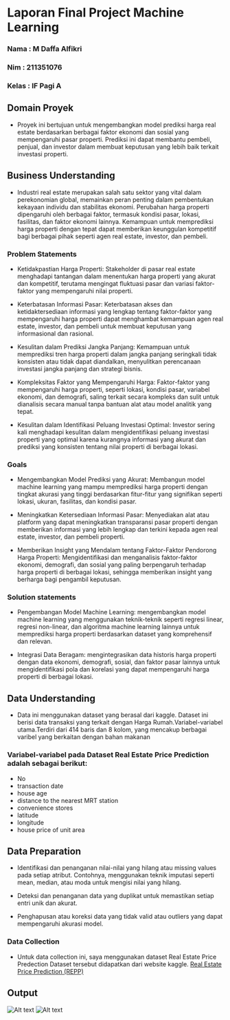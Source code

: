 # Laporan Final Project Machine Learning

### Nama : M Daffa Alfikri

### Nim : 211351076

### Kelas : IF Pagi A

## Domain Proyek
- Proyek ini bertujuan untuk mengembangkan model prediksi harga real estate berdasarkan berbagai faktor ekonomi dan sosial yang mempengaruhi pasar properti. Prediksi ini dapat membantu pembeli, penjual, dan investor dalam membuat keputusan yang lebih baik terkait investasi properti.

## Business Understanding
- Industri real estate merupakan salah satu sektor yang vital dalam perekonomian global, memainkan peran penting dalam pembentukan kekayaan individu dan stabilitas ekonomi. Perubahan harga properti dipengaruhi oleh berbagai faktor, termasuk kondisi pasar, lokasi, fasilitas, dan faktor ekonomi lainnya. Kemampuan untuk memprediksi harga properti dengan tepat dapat memberikan keunggulan kompetitif bagi berbagai pihak seperti agen real estate, investor, dan pembeli.

### Problem Statements
- Ketidakpastian Harga Properti:
Stakeholder di pasar real estate menghadapi tantangan dalam menentukan harga properti yang akurat dan kompetitif, terutama mengingat fluktuasi pasar dan variasi faktor-faktor yang mempengaruhi nilai properti.

- Keterbatasan Informasi Pasar:
Keterbatasan akses dan ketidaktersediaan informasi yang lengkap tentang faktor-faktor yang mempengaruhi harga properti dapat menghambat kemampuan agen real estate, investor, dan pembeli untuk membuat keputusan yang informasional dan rasional.

- Kesulitan dalam Prediksi Jangka Panjang:
Kemampuan untuk memprediksi tren harga properti dalam jangka panjang seringkali tidak konsisten atau tidak dapat diandalkan, menyulitkan perencanaan investasi jangka panjang dan strategi bisnis.

- Kompleksitas Faktor yang Mempengaruhi Harga:
Faktor-faktor yang mempengaruhi harga properti, seperti lokasi, kondisi pasar, variabel ekonomi, dan demografi, saling terkait secara kompleks dan sulit untuk dianalisis secara manual tanpa bantuan alat atau model analitik yang tepat.

- Kesulitan dalam Identifikasi Peluang Investasi Optimal:
Investor sering kali menghadapi kesulitan dalam mengidentifikasi peluang investasi properti yang optimal karena kurangnya informasi yang akurat dan prediksi yang konsisten tentang nilai properti di berbagai lokasi.
### Goals
- Mengembangkan Model Prediksi yang Akurat:
Membangun model machine learning yang mampu memprediksi harga properti dengan tingkat akurasi yang tinggi berdasarkan fitur-fitur yang signifikan seperti lokasi, ukuran, fasilitas, dan kondisi pasar.

- Meningkatkan Ketersediaan Informasi Pasar:
Menyediakan alat atau platform yang dapat meningkatkan transparansi pasar properti dengan memberikan informasi yang lebih lengkap dan terkini kepada agen real estate, investor, dan pembeli properti.

- Memberikan Insight yang Mendalam tentang Faktor-Faktor Pendorong Harga Properti:
Mengidentifikasi dan menganalisis faktor-faktor ekonomi, demografi, dan sosial yang paling berpengaruh terhadap harga properti di berbagai lokasi, sehingga memberikan insight yang berharga bagi pengambil keputusan.


  
### Solution statements
- Pengembangan Model Machine Learning:
 mengembangkan model machine learning yang menggunakan teknik-teknik seperti regresi linear, regresi non-linear, dan algoritma machine learning lainnya untuk memprediksi harga properti berdasarkan dataset yang komprehensif dan relevan.

- Integrasi Data Beragam:
mengintegrasikan data historis harga properti dengan data ekonomi, demografi, sosial, dan faktor pasar lainnya untuk mengidentifikasi pola dan korelasi yang dapat mempengaruhi harga properti di berbagai lokasi.

## Data Understanding
-  Data ini menggunakan dataset yang berasal dari kaggle. Dataset ini berisi data transaksi yang terkait dengan Harga Rumah.Variabel-variabel utama.Terdiri dari 414 baris dan 8 kolom, yang mencakup berbagai varibel yang berkaitan dengan bahan makanan

### Variabel-variabel pada Dataset Real Estate Price Prediction adalah sebagai berikut:
- No 
- transaction date 
- house age 
- distance to the nearest MRT station 
- convenience stores 
- latitude
- longitude
- house price of unit area



## Data Preparation
- Identifikasi dan penanganan nilai-nilai yang hilang atau missing values pada setiap atribut. Contohnya, menggunakan teknik imputasi seperti mean, median, atau moda untuk mengisi nilai yang hilang.

- Deteksi dan penanganan data yang duplikat untuk memastikan setiap entri unik dan akurat.

- Penghapusan atau koreksi data yang tidak valid atau outliers yang dapat mempengaruhi akurasi model.

### Data Collection

- Untuk data collection ini, saya menggunakan dataset Real Estate Price Predection  Dataset tersebut didapatkan dari website kaggle.
[Real Estate Price Prediction (REPP)](https://www.kaggle.com/datasets/quantbruce/real-estate-price-prediction/data)

## Output

![Alt text](Output/A1.jpg)
![Alt text](Output/A2.jpg)
